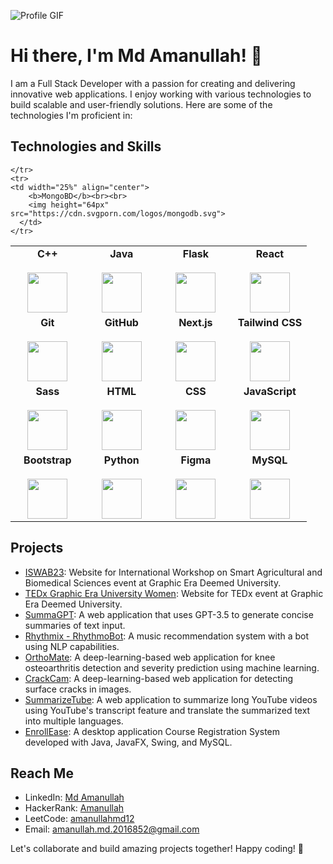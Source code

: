 ![Profile GIF](https://media.giphy.com/media/v1.Y2lkPTc5MGI3NjExazljYzYyYW5nMWxkdGtreDZuamo0dG42NTI1M2V3bW01YnBrMnR4NSZlcD12MV9pbnRlcm5hbF9naWZfYnlfaWQmY3Q9cw/WUlplcMpOCEmTGBtBW/giphy.gif)

# Hi there, I'm Md Amanullah! 👋

I am a Full Stack Developer with a passion for creating and delivering innovative web applications. I enjoy working with various technologies to build scalable and user-friendly solutions. Here are some of the technologies I'm proficient in:

## Technologies and Skills

<table>
  <tbody>
    <tr valign="top">
      <td width="25%" align="center">
        <b>C++</b><br><br>
        <img height="64px" src="https://cdn.svgporn.com/logos/c-plusplus.svg">
      </td>
      <td width="25%" align="center">
        <b>Java</b><br><br>
        <img height="64px" src="https://cdn.svgporn.com/logos/java.svg">
      </td>
      <td width="25%" align="center">
        <b>Flask</b><br><br>
        <img height="64px" src="https://cdn.svgporn.com/logos/flask.svg">
      </td>
      <td width="25%" align="center">
        <b>React</b><br><br>
        <img height="64px" src="https://cdn.svgporn.com/logos/react.svg">
      </td>
    </tr>
    <tr valign="top">
      <td width="25%" align="center">
        <b>Git</b><br><br>
        <img height="64px" src="https://cdn.svgporn.com/logos/git-icon.svg">
      </td>
      <td width="25%" align="center">
        <b>GitHub</b><br><br>
        <img height="64px" src="https://cdn.svgporn.com/logos/github-icon.svg">
      </td>
      <td width="25%" align="center">
        <b>Next.js</b><br><br>
        <img height="64px" src="https://cdn.svgporn.com/logos/nextjs.svg">
      </td>
      <td width="25%" align="center">
        <b>Tailwind CSS</b><br><br>
        <img height="64px" src="https://cdn.svgporn.com/logos/tailwindcss-icon.svg">
      </td>
    </tr>
    <tr valign="top">
      <td width="25%" align="center">
        <b>Sass</b><br><br>
        <img height="64px" src="https://cdn.svgporn.com/logos/sass.svg">
      </td>
      <td width="25%" align="center">
        <b>HTML</b><br><br>
        <img height="64px" src="https://cdn.svgporn.com/logos/html-5.svg">
      </td>
      <td width="25%" align="center">
        <b>CSS</b><br><br>
        <img height="64px" src="https://cdn.svgporn.com/logos/css-3.svg">
      </td>
      <td width="25%" align="center">
        <b>JavaScript</b><br><br>
        <img height="64px" src="https://cdn.svgporn.com/logos/javascript.svg">
      </td>
    </tr>
    <tr valign="top">
      <td width="25%" align="center">
        <b>Bootstrap</b><br><br>
        <img height="64px" src="https://cdn.svgporn.com/logos/bootstrap.svg">
      </td>
      <td width="25%" align="center">
        <b>Python</b><br><br>
        <img height="64px" src="https://cdn.svgporn.com/logos/python.svg">
      </td>
      <td width="25%" align="center">
        <b>Figma</b><br><br>
        <img height="64px" src="https://cdn.svgporn.com/logos/figma.svg">
      </td>
      <td width="25%" align="center">
        <b>MySQL</b><br><br>
        <img height="64px" src="https://cdn.svgporn.com/logos/mysql.svg">
      </td>
      
    </tr>
    <tr>
    <td width="25%" align="center">
        <b>MongoBD</b><br><br>
        <img height="64px" src="https://cdn.svgporn.com/logos/mongodb.svg">
      </td>
    </tr>
  </tbody>
</table>


## Projects
- [ISWAB23](https://iswab23.in): Website for International Workshop on Smart Agricultural and Biomedical Sciences event at Graphic Era Deemed University.
- [TEDx Graphic Era University Women](https://tedxgraphicerauniversitywomen.com): Website for TEDx event at Graphic Era Deemed University.
- [SummaGPT](https://summagpt.netlify.app): A web application that uses GPT-3.5 to generate concise summaries of text input.
- [Rhythmix - RhythmoBot](https://github.com/amanullahmd12/Rhythmix---RhythmoBot): A music recommendation system with a bot using NLP capabilities.
- [OrthoMate](https://github.com/amanullahmd12/OrthoMate): A deep-learning-based web application for knee osteoarthritis detection and severity prediction using machine learning.
- [CrackCam](https://github.com/amanullahmd12/CrackCam): A deep-learning-based web application for detecting surface cracks in images.
- [SummarizeTube](https://github.com/amanullahmd12/SummarizeTube): A web application to summarize long YouTube videos using YouTube's transcript feature and translate the summarized text into multiple languages.
- [EnrollEase](https://github.com/amanullahmd12/EnrollEase): A desktop application Course Registration System developed with Java, JavaFX, Swing, and MySQL.



## Reach Me


- LinkedIn: [Md Amanullah](https://www.linkedin.com/in/md-amanullah-6ba173219/)
- HackerRank: [Amanullah](https://www.hackerrank.com/amanullah_md_201)
- LeetCode: [amanullahmd12](https://leetcode.com/amanullahmd12/)
- Email: amanullah.md.2016852@gmail.com

Let's collaborate and build amazing projects together! Happy coding! 🚀


